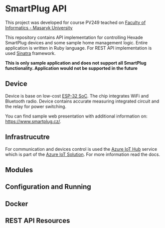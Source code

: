 # SmartPlug API

This project was developed for course PV249 teached on [Faculty of Informatics - Masaryk University](https://www.fi.muni.cz/index.html.en)

This repository contains API implementation for controlling Hexade SmartPlug devices and some sample home management logic. Entire application is written in Ruby language. For REST API implementation is used [Sinatra](http://sinatrarb.com/) framework.

**This is only sample application and does not support all SmartPlug functionality. Application would not be supported in the future**

## Device

Device is base on low-cost [ESP-32 SoC](https://www.espressif.com/en/products/hardware/esp32/overview). The chip integrates WiFi and Bluetooth radio. Device contains accurate measuring integrated circuit and the relay for power switching.

You can find sample web presentation with additional information on: https://www.smartplug.cz/.

## Infrastrucutre

For communication and devices control is used the [Azure IoT Hub](https://docs.microsoft.com/en-us/azure/iot-hub/) service which is part of the [Azure IoT Solution](https://azure.microsoft.com/cs-cz/services/iot-hub/). For more information read the docs.

## Modules



## Configuration and Running

## Docker

## REST API Resources
